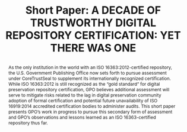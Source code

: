 ---
abstract: As the only institution in the world with an ISO 16363:2012-certified repository,
  the U.S. Government Publishing Office now sets forth to pursue assessment under
  CoreTrustSeal to supplement its internationally recognized certification. While
  ISO 16363:2012 is still recognized as the “gold standard” for digital preservation
  repository certification, GPO believes additional assessment will serve to mitigate
  risks related to the lag in digital preservation community adoption of formal certification
  and potential future unavailability of ISO 16919:2014 accredited certification bodies
  to administer audits. This short paper presents GPO’s work in progress to pursue
  this secondary form of assessment and GPO’s observations and lessons learned as
  an ISO 16363-certified repository thus far.
creators:
- Tieman, Jessica
date: null
document_url: https://az659834.vo.msecnd.net/eventsairwesteuprod/production-inconference-public/f264dc0353394e5795b9de9352c6516c
grand_parent: iPRES
institutions:
- Government Publishing Office
keywords:
- trustworthy
- repositories
- audit
- certification
- standards
landing_page_url: null
language: eng
layout: publication
license: CC-BY 4.0 International
notes_url: null
parent: iPRES 2022
publication_type: short paper
size: null
slides_url: null
source_name: iPRES
title: "Short Paper: A DECADE OF TRUSTWORTHY DIGITAL REPOSITORY CERTIFICATION: YET
  THERE WAS ONE\r\n"
year: 2022
---